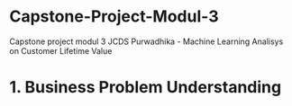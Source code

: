 # Capstone-Project-Modul-3
Capstone project modul 3 JCDS Purwadhika - Machine Learning Analisys on Customer Lifetime Value

# 1. Business Problem Understanding
